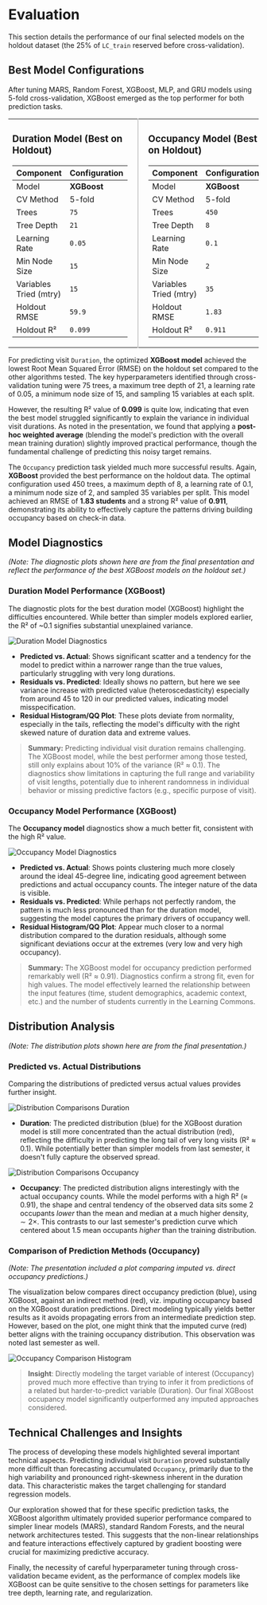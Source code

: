 # Evaluation

This section details the performance of our final selected models on the holdout dataset (the 25% of `LC_train` reserved before cross-validation).

## Best Model Configurations

After tuning MARS, Random Forest, XGBoost, MLP, and GRU models using 5-fold cross-validation, XGBoost emerged as the top performer for both prediction tasks.

<table width="100%">
<tr>
<td width="50%" valign="top" style="padding-right: 20px; border-right: 2px solid #ccc;">

### Duration Model (Best on Holdout)

| Component | Configuration |
|-----------|--------------|
| Model | **XGBoost** |
| CV Method | 5-fold |
| Trees | `75` |
| Tree Depth | `21` |
| Learning Rate | `0.05` |
| Min Node Size | `15` |
| Variables Tried (mtry) | `15` |
| Holdout RMSE | `59.9` |
| Holdout R² | `0.099` |

</td>
<td width="50%" valign="top" style="padding-left: 20px;">

### Occupancy Model (Best on Holdout)

| Component | Configuration |
|-----------|--------------|
| Model | **XGBoost** |
| CV Method | 5-fold |
| Trees | `450` |
| Tree Depth | `8` |
| Learning Rate | `0.1` |
| Min Node Size | `2` |
| Variables Tried (mtry) | `35` |
| Holdout RMSE | `1.83` |
| Holdout R² | `0.911` |

</td>
</tr>
</table>

For predicting visit `Duration`, the optimized **XGBoost model** achieved the lowest Root Mean Squared Error (RMSE) on the holdout set compared to the other algorithms tested. The key hyperparameters identified through cross-validation tuning were 75 trees, a maximum tree depth of 21, a learning rate of 0.05, a minimum node size of 15, and sampling 15 variables at each split.

However, the resulting R² value of **0.099** is quite low, indicating that even the best model struggled significantly to explain the variance in individual visit durations. As noted in the presentation, we found that applying a **post-hoc weighted average** (blending the model's prediction with the overall mean training duration) slightly improved practical performance, though the fundamental challenge of predicting this noisy target remains.

The `Occupancy` prediction task yielded much more successful results. Again, **XGBoost** provided the best performance on the holdout data. The optimal configuration used 450 trees, a maximum depth of 8, a learning rate of 0.1, a minimum node size of 2, and sampled 35 variables per split. This model achieved an RMSE of **1.83 students** and a strong R² value of **0.911**, demonstrating its ability to effectively capture the patterns driving building occupancy based on check-in data.

## Model Diagnostics

*(Note: The diagnostic plots shown here are from the final presentation and reflect the performance of the best XGBoost models on the holdout set.)*

### Duration Model Performance (XGBoost)

The diagnostic plots for the best duration model (XGBoost) highlight the difficulties encountered. While better than simpler models explored earlier, the R² of ~0.1 signifies substantial unexplained variance.

![Duration Model Diagnostics](../../presentation/images/eval/holdout_diagnostics_duration.png)

- **Predicted vs. Actual**: Shows significant scatter and a tendency for the model to predict within a narrower range than the true values, particularly struggling with very long durations.
- **Residuals vs. Predicted**: Ideally shows no pattern, but here we see variance increase with predicted value (heteroscedasticity) especially from around 45 to 120 in our predicted values, indicating model misspecification.
- **Residual Histogram/QQ Plot**: These plots deviate from normality, especially in the tails, reflecting the model's difficulty with the right skewed nature of duration data and extreme values.

> **Summary:** Predicting individual visit duration remains challenging. The XGBoost model, while the best performer among those tested, still only explains about 10% of the variance (R² ≈ 0.1). The diagnostics show limitations in capturing the full range and variability of visit lengths, potentially due to inherent randomness in individual behavior or missing predictive factors (e.g., specific purpose of visit).

### Occupancy Model Performance (XGBoost)

The **Occupancy model** diagnostics show a much better fit, consistent with the high R² value.

![Occupancy Model Diagnostics](../../presentation/images/eval/holdout_diagnostics_occupancy.png)

- **Predicted vs. Actual**: Shows points clustering much more closely around the ideal 45-degree line, indicating good agreement between predictions and actual occupancy counts. The integer nature of the data is visible.
- **Residuals vs. Predicted**: While perhaps not perfectly random, the pattern is much less pronounced than for the duration model, suggesting the model captures the primary drivers of occupancy well.
- **Residual Histogram/QQ Plot**: Appear much closer to a normal distribution compared to the duration residuals, although some significant deviations occur at the extremes (very low and very high occupancy).

> **Summary:** The XGBoost model for occupancy prediction performed remarkably well (R² ≈ 0.91). Diagnostics confirm a strong fit, even for high values. The model effectively learned the relationship between the input features (time, student demographics, academic context, etc.) and the number of students currently in the Learning Commons.

## Distribution Analysis

*(Note: The distribution plots shown here are from the final presentation.)*

### Predicted vs. Actual Distributions

Comparing the distributions of predicted versus actual values provides further insight.

![Distribution Comparisons Duration](../../presentation/images/eval/duration_distribution.png)

- **Duration**: The predicted distribution (blue) for the XGBoost duration model is still more concentrated than the actual distribution (red), reflecting the difficulty in predicting the long tail of very long visits (R² ≈ 0.1). While potentially better than simpler models from last semester, it doesn't fully capture the observed spread.

![Distribution Comparisons Occupancy](../../presentation/images/eval/occupancy_distribution.png)

- **Occupancy**: The predicted distribution aligns interestingly with the actual occupancy counts. While the model performs with a high R² (≈ 0.91), the shape and central tendency of the observed data sits some 2 occupants *lower* than the mean and median at a much higher density, $\sim 2 \times$. This contrasts to our last semester's prediction curve which centered about 1.5 mean occupants *higher* than the training distribution.

### Comparison of Prediction Methods (Occupancy)

*(Note: The presentation included a plot comparing imputed vs. direct occupancy predictions.)*

The visualization below compares direct occupancy prediction (blue), using XGBoost, against an indirect method (red), viz. imputing occupancy based on the XGBoost duration predictions. Direct modeling typically yields better results as it avoids propagating errors from an intermediate prediction step. However, based on the plot, one might think that the imputed curve (red) better aligns with the training occupancy distribution. This observation was noted last semester as well.

![Occupancy Comparison Histogram](../../presentation/images/eval/imputed_vs_direct_occupancy.png)

> **Insight**: Directly modeling the target variable of interest (Occupancy) proved much more effective than trying to infer it from predictions of a related but harder-to-predict variable (Duration). Our final XGBoost occupancy model significantly outperformed any imputed approaches considered.

## Technical Challenges and Insights

The process of developing these models highlighted several important technical aspects. Predicting individual visit `Duration` proved substantially more difficult than forecasting accumulated `Occupancy`, primarily due to the high variability and pronounced right-skewness inherent in the duration data. This characteristic makes the target challenging for standard regression models.

Our exploration showed that for these specific prediction tasks, the XGBoost algorithm ultimately provided superior performance compared to simpler linear models (MARS), standard Random Forests, and the neural network architectures tested. This suggests that the non-linear relationships and feature interactions effectively captured by gradient boosting were crucial for maximizing predictive accuracy.

Finally, the necessity of careful hyperparameter tuning through cross-validation became evident, as the performance of complex models like XGBoost can be quite sensitive to the chosen settings for parameters like tree depth, learning rate, and regularization.
